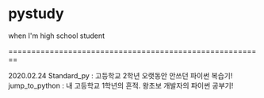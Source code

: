 # pystudy
when I'm high school student

========================================================

2020.02.24
Standard_py : 고등학교 2학년 오랫동안 안쓰던 파이썬 복습기!
jump_to_python : 내 고등학교 1학년의 흔적. 왕초보 개발자의 파이썬 공부기!

